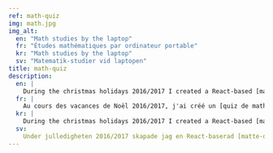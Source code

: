 ```yaml
---
ref: math-quiz
img: math.jpg
img_alt:
  en: "Math studies by the laptop"
  fr: "Études mathématiques par ordinateur portable"
  kr: "Math studies by the laptop"
  sv: "Matematik-studier vid laptopen"
title: math-quiz
description:
  en: |
    During the christmas holidays 2016/2017 I created a React-based [math quiz](/math-quiz/) with the purpose of learning about React and JavaScript and maybe also refresh my math skills. The source code is available [here](https://github.com/henziger/math-quiz).
  fr: |
    Au cours des vacances de Noël 2016/2017, j'ai créé un [quiz de mathématiques](/math-quiz/)     dans le but d'apprendre React et JavaScript et peut-être aussi de rafraîchir mes compétences en mathématiques. Le code source est disponible [ici](https://github.com/henziger/math-quiz).
  kr: |
    During the christmas holidays 2016/2017 I created a React-based [math quiz](/math-quiz/) with the purpose of learning about React and JavaScript and maybe also refresh my math skills. The source code is available [here](https://github.com/henziger/math-quiz).
  sv:
    Under julledigheten 2016/2017 skapade jag en React-baserad [matte-quiz](/math-quiz/) med syftet att jag skulle lära mig om React och JavaScript och kanske också fräscha upp mina matematik-kunskaper. Källkoden finns tillgänglig på [GitHub](https://github.com/henziger/math-quiz).
---
```

